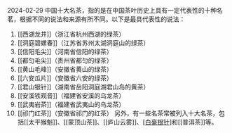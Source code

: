 2024-02-29
中国十大名茶，指的是在中国茶叶历史上具有一定代表性的十种名茗，根据不同的说法和来源有所不同。以下是最具代表性的说法：
1. [[西湖龙井]]（浙江省杭州西湖的绿茶）
2. [[洞庭碧螺春]]（江苏省苏州太湖洞庭山的绿茶）
3. [[信阳毛尖]]（河南省信阳的绿茶）
4. [[都匀毛尖]]（贵州省都匀的绿茶）
5. [[黄山毛峰]]（安徽省黄山的绿茶）
6. [[六安瓜片]]（安徽省六安的绿茶）
7. [[君山银针]]（湖南省岳阳洞庭湖君山岛的黄茶）
8. [[安溪铁观音]]（福建省安溪的乌龙茶）
9. [[武夷岩茶]]（福建省武夷山的乌龙茶）
10. [[祁门红茶]]（安徽省祁门的红茶）
另外，有一些名茶常被列入十大名茶，包括[[太平猴魁]]、[[蒙顶山茶]]、[[庐山云雾]]、[[白毫银针]]([白茶](中国的茶叶六大分类))和[[普洱茶]]等。
